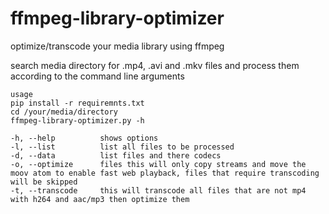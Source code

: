 # ffmpeg-library-optimizer

optimize/transcode your media library using ffmpeg  

search media directory for .mp4, .avi and .mkv files and process them according to the command line arguments
 
```
usage
pip install -r requiremnts.txt
cd /your/media/directory
ffmpeg-library-optimizer.py -h

-h, --help          shows options  
-l, --list          list all files to be processed  
-d, --data          list files and there codecs  
-o, --optimize      files this will only copy streams and move the moov atom to enable fast web playback, files that require transcoding will be skipped  
-t, --transcode     this will transcode all files that are not mp4 with h264 and aac/mp3 then optimize them  
```
